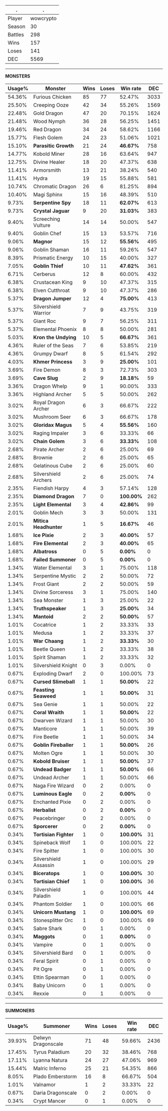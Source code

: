 .|.
|-|-
Player|wowcrypto
Season|30
Battles|298
Wins|157
Loses|141
DEC|5569

---
**MONSTERS**

Usage%|Monster|Wins|Loses|Win rate|DEC|
-|-|-|-|-|-|
54.36%|Furious Chicken|85|77|52.47%|3033|
25.50%|Creeping Ooze|42|34|55.26%|1569|
22.48%|Gold Dragon|47|20|70.15%|1624|
21.48%|Wood Nymph|36|28|56.25%|1451|
19.46%|Red Dragon|34|24|58.62%|1166|
15.77%|Flesh Golem|24|23|51.06%|1021|
15.10%|**Parasitic Growth**|21|24|**46.67%**|758|
14.77%|Kobold Miner|28|16|63.64%|947|
12.75%|Divine Healer|18|20|47.37%|638|
11.41%|Armorsmith|13|21|38.24%|540|
11.41%|Hydra|19|15|55.88%|581|
10.74%|Chromatic Dragon|26|6|81.25%|894|
10.40%|Magi Sphinx|15|16|48.39%|510|
9.73%|**Serpentine Spy**|18|11|**62.07%**|613|
9.73%|**Crystal Jaguar**|9|20|**31.03%**|383|
9.40%|Screeching Vulture|14|14|50.00%|547|
9.40%|Goblin Chef|15|13|53.57%|716|
9.06%|**Magnor**|15|12|**55.56%**|495|
9.06%|Goblin Shaman|16|11|59.26%|547|
8.39%|Prismatic Energy|10|15|40.00%|327|
7.05%|**Goblin Thief**|10|11|**47.62%**|361|
6.71%|Cerberus|12|8|60.00%|432|
6.38%|Crustacean King|9|10|47.37%|315|
6.38%|Elven Cutthroat|9|10|47.37%|286|
5.37%|**Dragon Jumper**|12|4|**75.00%**|413|
5.37%|Silvershield Warrior|7|9|43.75%|319|
5.37%|Giant Roc|9|7|56.25%|311|
5.37%|Elemental Phoenix|8|8|50.00%|281|
5.03%|**Kron the Undying**|10|5|**66.67%**|361|
4.36%|Ruler of the Seas|7|6|53.85%|219|
4.36%|Grumpy Dwarf|8|5|61.54%|292|
4.03%|**Khmer Princess**|3|9|**25.00%**|101|
3.69%|Fire Demon|8|3|72.73%|303|
3.69%|**Cave Slug**|2|9|**18.18%**|59|
3.36%|Dragon Whelp|9|1|90.00%|333|
3.36%|Highland Archer|5|5|50.00%|262|
3.02%|Royal Dragon Archer|6|3|66.67%|222|
3.02%|Mushroom Seer|6|3|66.67%|178|
3.02%|**Gloridax Magus**|5|4|**55.56%**|160|
3.02%|Raging Impaler|3|6|33.33%|66|
3.02%|**Chain Golem**|3|6|**33.33%**|108|
2.68%|Pirate Archer|2|6|25.00%|69|
2.68%|Brownie|2|6|25.00%|65|
2.68%|Gelatinous Cube|2|6|25.00%|60|
2.68%|Silvershield Archers|2|6|25.00%|74|
2.35%|Fiendish Harpy|4|3|57.14%|128|
2.35%|**Diamond Dragon**|7|0|**100.00%**|262|
2.35%|**Light Elemental**|3|4|**42.86%**|99|
2.01%|Goblin Mech|3|3|50.00%|131|
2.01%|**Mitica Headhunter**|1|5|**16.67%**|46|
1.68%|**Ice Pixie**|2|3|**40.00%**|57|
1.68%|**Fire Elemental**|2|3|**40.00%**|65|
1.68%|**Albatross**|0|5|**0.00%**|0|
1.68%|**Failed Summoner**|0|5|**0.00%**|0|
1.34%|Water Elemental|3|1|75.00%|118|
1.34%|Serpentine Mystic|2|2|50.00%|72|
1.34%|Frost Giant|2|2|50.00%|59|
1.34%|Divine Sorceress|3|1|75.00%|140|
1.34%|Sea Monster|1|3|25.00%|22|
1.34%|**Truthspeaker**|1|3|**25.00%**|34|
1.34%|**Mantoid**|2|2|**50.00%**|57|
1.01%|Cocatrice|1|2|33.33%|33|
1.01%|Medusa|1|2|33.33%|37|
1.01%|**War Chaang**|1|2|**33.33%**|30|
1.01%|Beetle Queen|1|2|33.33%|38|
1.01%|Spirit Shaman|1|2|33.33%|32|
1.01%|Silvershield Knight|0|3|0.00%|0|
0.67%|Exploding Dwarf|2|0|100.00%|73|
0.67%|**Cursed Slimeball**|1|1|**50.00%**|22|
0.67%|**Feasting Seaweed**|1|1|**50.00%**|31|
0.67%|Sea Genie|1|1|50.00%|22|
0.67%|**Coral Wraith**|1|1|**50.00%**|22|
0.67%|Dwarven Wizard|1|1|50.00%|30|
0.67%|Manticore|1|1|50.00%|39|
0.67%|Fire Beetle|1|1|50.00%|34|
0.67%|**Goblin Fireballer**|1|1|**50.00%**|26|
0.67%|Molten Ogre|1|1|50.00%|30|
0.67%|**Kobold Bruiser**|1|1|**50.00%**|37|
0.67%|**Undead Badger**|1|1|**50.00%**|66|
0.67%|Undead Archer|1|1|50.00%|66|
0.67%|Naga Fire Wizard|0|2|0.00%|0|
0.67%|**Luminous Eagle**|0|2|**0.00%**|0|
0.67%|Enchanted Pixie|0|2|0.00%|0|
0.67%|**Herbalist**|0|2|**0.00%**|0|
0.67%|Peacebringer|0|2|0.00%|0|
0.67%|**Sporcerer**|0|2|**0.00%**|0|
0.34%|**Tortisian Fighter**|1|0|**100.00%**|31|
0.34%|Spineback Wolf|1|0|100.00%|22|
0.34%|Fire Spitter|1|0|100.00%|30|
0.34%|Silvershield Assassin|1|0|100.00%|29|
0.34%|**Biceratops**|1|0|**100.00%**|30|
0.34%|**Tortisian Chief**|1|0|**100.00%**|36|
0.34%|Silvershield Paladin|1|0|100.00%|44|
0.34%|Phantom Soldier|1|0|100.00%|66|
0.34%|**Unicorn Mustang**|1|0|**100.00%**|69|
0.34%|Stonesplitter Orc|1|0|100.00%|69|
0.34%|Sabre Shark|0|1|0.00%|0|
0.34%|**Maggots**|0|1|**0.00%**|0|
0.34%|Vampire|0|1|0.00%|0|
0.34%|Silvershield Bard|0|1|0.00%|0|
0.34%|Feral Spirit|0|1|0.00%|0|
0.34%|Pit Ogre|0|1|0.00%|0|
0.34%|Ettin Spearman|0|1|0.00%|0|
0.34%|Baby Unicorn|0|1|0.00%|0|
0.34%|Rexxie|0|1|0.00%|0|

---
**SUMMONERS**

Usage%|Summoner|Wins|Loses|Win rate|DEC|
-|-|-|-|-|-|
39.93%|Delwyn Dragonscale|71|48|59.66%|2436|
17.45%|Tyrus Paladium|20|32|38.46%|768|
17.11%|Lyanna Natura|24|27|47.06%|969|
15.44%|Malric Inferno|25|21|54.35%|866|
8.05%|Plado Emberstorm|16|8|66.67%|504|
1.01%|Valnamor|1|2|33.33%|22|
0.67%|Daria Dragonscale|0|2|0.00%|0|
0.34%|Crypt Mancer|0|1|0.00%|0|
